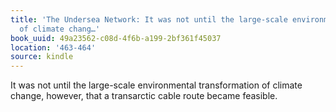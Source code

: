 ```yaml
---
title: 'The Undersea Network: It was not until the large-scale environmental transformation
  of climate chang…'
book_uuid: 49a23562-c08d-4f6b-a199-2bf361f45037
location: '463-464'
source: kindle
---
```


It was not until the large-scale environmental transformation of climate change, however, that a transarctic cable route became feasible.